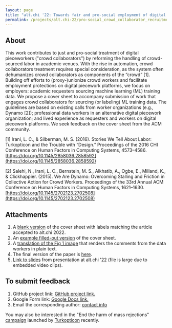 ```yaml
---
layout: page
title: "alt.chi '22: Towards fair and pro-social employment of digital pieceworkers for sourcing machine learning training data"
permalink: /projects/alt.chi-22/pro-social_crowd_collaborator_recruitment_guidelines
---
```


## About

This work contributes to just and pro-social treatment of digital pieceworkers ("crowd collaborators") by reforming the handling of crowd-sourced labor in academic venues. With the rise in automation, crowd collaborators treatment requires special consideration, as the system often dehumanizes crowd collaborators as components of the “crowd” [1]. Building off efforts to (proxy-)unionize crowd workers and facilitate employment protections on digital piecework platforms, we focus on employers: academic requesters sourcing machine learning (ML) training data. We propose a cover sheet to accompany submission of work that engages crowd collaborators for sourcing (or labeling) ML training data. The guidelines are based on existing calls from worker organizations (e.g., Dynamo [2]); professional data workers in an alternative digital piecework organization; and lived experience as requesters and workers on digital piecework platforms. We seek feedback on the cover sheet from the ACM community.

[1] Irani, L. C., & Silberman, M. S. (2016). Stories We Tell About Labor: Turkopticon and the Trouble with “Design.” Proceedings of the 2016 CHI Conference on Human Factors in Computing Systems, 4573–4586. [https://doi.org/10.1145/2858036.2858592](https://doi.org/10.1145/2858036.2858592)

[2] Salehi, N., Irani, L. C., Bernstein, M. S., Alkhatib, A., Ogbe, E., Milland, K., & Clickhappier. (2015). We Are Dynamo: Overcoming Stalling and Friction in Collective Action for Crowd Workers. Proceedings of the 33rd Annual ACM Conference on Human Factors in Computing Systems, 1621–1630. [https://doi.org/10.1145/2702123.2702508](https://doi.org/10.1145/2702123.2702508)

## Attachments

1. A [blank version](https://annabelrothschild.com/documents/alt-chi-22/Cover-Sheet-Fillable.pdf) of the cover sheet with labels matching the article accepted to alt.chi 2022.
2. An [example filled-out version](https://annabelrothschild.com/documents/alt-chi-22/Cover-Sheet-Fillable-example.pdf) of the cover sheet.
3. A [translation of the Fig 1 image](https://annabelrothschild.com/documents/alt-chi-22/Fig1-text-translation.docx) that renders the comments from the data workers in plain text.
4. The final version of the paper is [here](https://annabelrothschild.com/documents/alt-chi-22/Rothschild_Guidelines_22.pdf).
5. [Link to slides](https://drive.google.com/file/d/1wkALhDZOxtfrq0w8UKiEhU0xpJTwbsfj/view?usp=sharing) from presentation at alt.chi '22 (file is large due to embedded video clips).

## To submit feedback

1. GitHub project link: [GitHub project link.](https://github.com/annabelrothschild/pro-social_crowd_collaborator_recruitment_guidelines) 
2. Google Form link: [Google Docs link.](https://forms.gle/wJnoWK6yZ7dDNNXE6)
3. Email the corresponding author: [contact info](https://annabelrothschild.com/contact/)

You may also be interested in the "End the harm of mass rejections" [campaign](https://www.coworker.org/petitions/end-the-harm-of-mass-rejections) launched by [Turkopticon](https://turkopticon.net/) recently.
